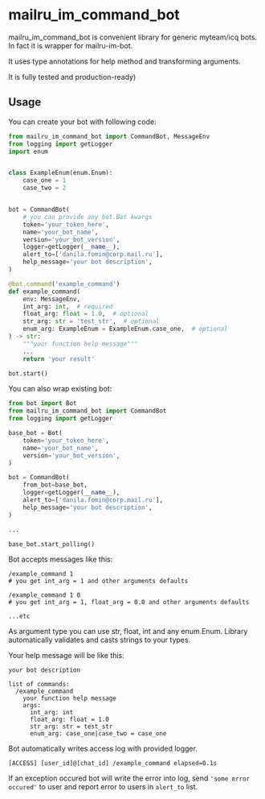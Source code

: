 # mailru_im_command_bot

mailru_im_command_bot is convenient library for generic myteam/icq bots.
In fact it is wrapper for mailru-im-bot.

It uses type annotations for help method and transforming arguments.

It is fully tested and production-ready)

## Usage

You can create your bot with following code:

```python
from mailru_im_command_bot import CommandBot, MessageEnv
from logging import getLogger
import enum


class ExampleEnum(enum.Enum):
    case_one = 1
    case_two = 2


bot = CommandBot(
    # you can provide any bot.Bot kwargs
    token='your_token_here',
    name='your_bot_name',
    version='your_bot_version',
    logger=getLogger(__name__),
    alert_to=['danila.fomin@corp.mail.ru'],
    help_message='your bot description',
)

@bot.command('example_command')
def example_command(
    env: MessageEnv,
    int_arg: int,  # required
    float_arg: float = 1.0,  # optional
    str_arg: str = 'test_str',  # optional
    enum_arg: ExampleEnum = ExampleEnum.case_one,  # optional
) -> str:
    """your function help message"""
    ...
    return 'your result'

bot.start()
```

You can also wrap existing bot:

```python
from bot import Bot
from mailru_im_command_bot import CommandBot
from logging import getLogger

base_bot = Bot(
    token='your_token_here',
    name='your_bot_name',
    version='your_bot_version',
)

bot = CommandBot(
    from_bot=base_bot,
    logger=getLogger(__name__),
    alert_to=['danila.fomin@corp.mail.ru'],
    help_message='your bot description',
)

...

base_bot.start_polling()
```

Bot accepts messages like this:

```text
/example_command 1
# you get int_arg = 1 and other arguments defaults

/example_command 1 0
# you get int_arg = 1, float_arg = 0.0 and other arguments defaults

...etc
```

As argument type you can use str, float, int and any enum.Enum. Library automatically validates and casts strings to your types.

Your help message will be like this:

```text
your bot description

list of commands:
  /example_command
    your function help message
    args:
      int_arg: int
      float_arg: float = 1.0
      str_arg: str = test_str
      enum_arg: case_one|case_two = case_one
```

Bot automatically writes access log with provided logger.

```text
[ACCESS] [user_id]@[chat_id] /example_command elapsed=0.1s
```

If an exception occured bot will write the error into log, send `'some error occured'` to user and report error to users in `alert_to` list.
